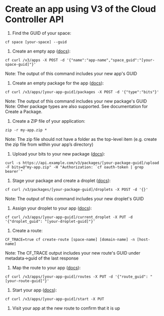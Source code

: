 # Create an app using V3 of the Cloud Controller API

1. Find the GUID of your space:

  `cf space [your-space] --guid`

1. Create an empty app ([docs](http://apidocs.cloudfoundry.org/release-candidate/apps_(experimental)/create_an_app.html)):

  `cf curl /v3/apps -X POST -d '{"name":"app-name","space_guid":"[your-space-guid]"}'`

  Note: The output of this command includes your new app's GUID

1. Create an empty package for the app ([docs](http://apidocs.cloudfoundry.org/release-candidate/packages_(experimental)/create_a_package.html)):

  `cf curl /v3/apps/[your-app-guid]/packages -X POST -d '{"type":"bits"}'`

  Note: The output of this command includes your new package's GUID  
  Note: Other package types are also supported. See documentation for Create a Package.

1. Create a ZIP file of your application:

  `zip -r my-app.zip *`

  Note: The zip file should not have a folder as the top-level item (e.g. create the zip file from within your app’s directory)

1. Upload your bits to your new package ([docs](http://apidocs.cloudfoundry.org/release-candidate/packages_(experimental)/upload_bits_for_a_package_of_type_bits.html)):

  ``curl -s https://api.example.com/v3/packages/[your-package-guid]/upload -F bits=@"my-app.zip" -H "Authorization: `cf oauth-token | grep bearer`"``

1. Stage your package and create a droplet ([docs](http://apidocs.cloudfoundry.org/release-candidate/packages_(experimental)/stage_a_package.html)):

  `cf curl /v3/packages/[your-package-guid]/droplets -X POST -d '{}'`

  Note: The output of this command includes your new droplet's GUID

1. Assign your droplet to your app ([docs](http://apidocs.cloudfoundry.org/release-candidate/apps_(experimental)/assigning_a_droplet_as_a_an_apps_current_droplet.html)):

  `cf curl /v3/apps/[your-app-guid]/current_droplet -X PUT -d '{"droplet_guid": "[your-droplet-guid]"}'`

1. Create a route:

  `CF_TRACE=true cf create-route [space-name] [domain-name] -n [host-name]`

  Note: The CF_TRACE output includes your new route's GUID under metadata->guid of the last response

1. Map the route to your app ([docs](http://apidocs.cloudfoundry.org/release-candidate/app_routes_(experimental)/map_a_route.html)):

  `cf curl /v3/apps/[your-app-guid]/routes -X PUT -d '{"route_guid": "[your-route-guid]"}'`

1. Start your app ([docs](http://apidocs.cloudfoundry.org/release-candidate/apps_(experimental)/starting_an_app.html)):

  `cf curl /v3/apps/[your-app-guid]/start -X PUT`

1. Visit your app at the new route to confirm that it is up

